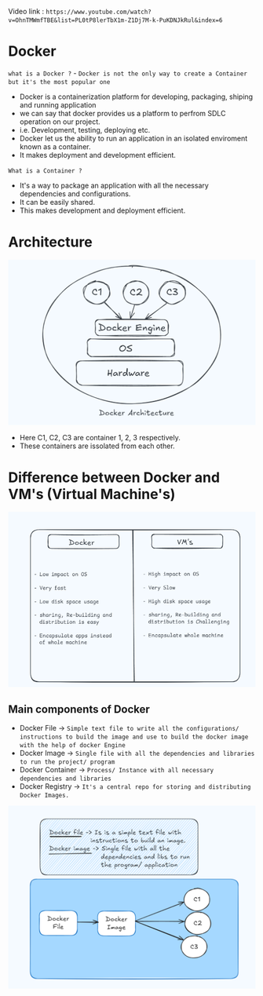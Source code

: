 Video link : ` https://www.youtube.com/watch?v=OhnTMWmfTBE&list=PL0tP8lerTbX1m-Z1Dj7M-k-PuKDNJkRul&index=6 `

# Docker

`what is a Docker ?` - `Docker is not the only way to create a Container but it's the most popular one`
- Docker is a containerization platform for developing, packaging, shiping and running application 
- we can say that docker provides us a platform to perfrom SDLC operation on our project.
- i.e. Development, testing, deploying etc.
- Docker let us the ability to run an application in an isolated enviroment known as a container.
- It makes deployment and development efficient.

`What is a Container ?`
- It's a way to package an application with all the necessary dependencies and configurations.
- It can be easily shared.
- This makes development and deployment efficient.

# Architecture
![Docker Architecture](misc/Architecture.png)
- Here C1, C2, C3 are container 1, 2, 3 respectively.
- These containers are issolated from each other. 

# Difference between Docker and VM's (Virtual Machine's)
![Difference Between Docker and Virtual Machine's](misc/Diff_Docker_VM.png)


## Main components of Docker
- Docker File -> `Simple text file to write all the configurations/ instructions to build the image and use to build the docker image with the help of docker Engine`
- Docker Image -> `Single file with all the dependencies and libraries to run the project/ program`
- Docker Container -> `Process/ Instance with all necessary dependencies and libraries`
- Docker Registry -> `It's a central repo for storing and distributing Docker Images.`

![Chart](misc/Docker_file-Image.png)